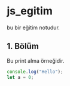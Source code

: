 # js_egitim

bu bir eğitim notudur.


## 1. Bölüm

Bu print alma örneğidir.
```js
console.log("Hello");
let a = 0;
```
